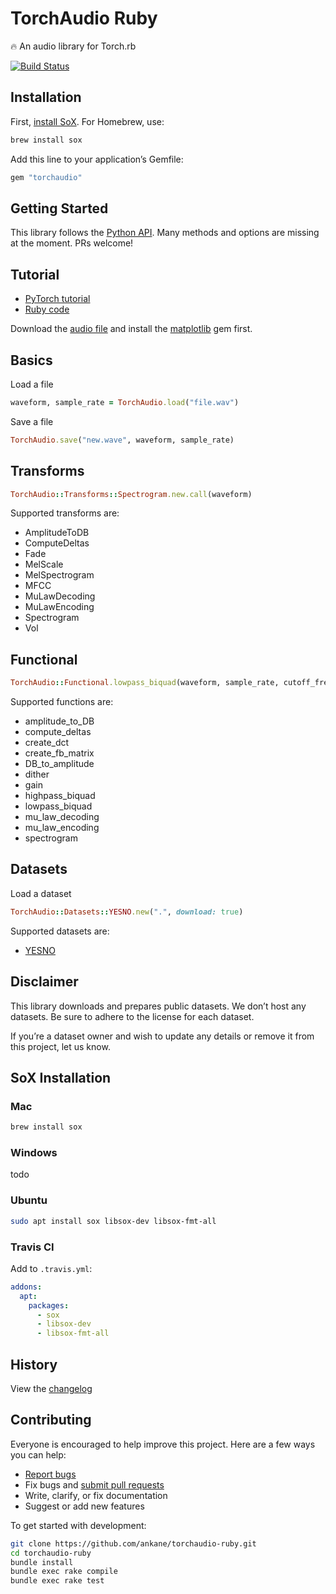 # TorchAudio Ruby

:fire: An audio library for Torch.rb

[![Build Status](https://github.com/ankane/torchaudio-ruby/workflows/build/badge.svg?branch=master)](https://github.com/ankane/torchaudio-ruby/actions)

## Installation

First, [install SoX](#sox-installation). For Homebrew, use:

```sh
brew install sox
```

Add this line to your application’s Gemfile:

```ruby
gem "torchaudio"
```

## Getting Started

This library follows the [Python API](https://pytorch.org/audio/). Many methods and options are missing at the moment. PRs welcome!

## Tutorial

- [PyTorch tutorial](https://pytorch.org/tutorials/beginner/audio_preprocessing_tutorial.html)
- [Ruby code](examples/tutorial.rb)

Download the [audio file](https://github.com/pytorch/tutorials/raw/master/_static/img/steam-train-whistle-daniel_simon-converted-from-mp3.wav) and install the [matplotlib](https://github.com/mrkn/matplotlib.rb) gem first.

## Basics

Load a file

```ruby
waveform, sample_rate = TorchAudio.load("file.wav")
```

Save a file

```ruby
TorchAudio.save("new.wave", waveform, sample_rate)
```

## Transforms

```ruby
TorchAudio::Transforms::Spectrogram.new.call(waveform)
```

Supported transforms are:

- AmplitudeToDB
- ComputeDeltas
- Fade
- MelScale
- MelSpectrogram
- MFCC
- MuLawDecoding
- MuLawEncoding
- Spectrogram
- Vol

## Functional

```ruby
TorchAudio::Functional.lowpass_biquad(waveform, sample_rate, cutoff_freq)
```

Supported functions are:

- amplitude_to_DB
- compute_deltas
- create_dct
- create_fb_matrix
- DB_to_amplitude
- dither
- gain
- highpass_biquad
- lowpass_biquad
- mu_law_decoding
- mu_law_encoding
- spectrogram

## Datasets

Load a dataset

```ruby
TorchAudio::Datasets::YESNO.new(".", download: true)
```

Supported datasets are:

- [YESNO](http://www.openslr.org/1/)

## Disclaimer

This library downloads and prepares public datasets. We don’t host any datasets. Be sure to adhere to the license for each dataset.

If you’re a dataset owner and wish to update any details or remove it from this project, let us know.

## SoX Installation

### Mac

```sh
brew install sox
```

### Windows

todo

### Ubuntu

```sh
sudo apt install sox libsox-dev libsox-fmt-all
```

### Travis CI

Add to `.travis.yml`:

```yml
addons:
  apt:
    packages:
      - sox
      - libsox-dev
      - libsox-fmt-all
```

## History

View the [changelog](https://github.com/ankane/torchaudio-ruby/blob/master/CHANGELOG.md)

## Contributing

Everyone is encouraged to help improve this project. Here are a few ways you can help:

- [Report bugs](https://github.com/ankane/torchaudio-ruby/issues)
- Fix bugs and [submit pull requests](https://github.com/ankane/torchaudio-ruby/pulls)
- Write, clarify, or fix documentation
- Suggest or add new features

To get started with development:

```sh
git clone https://github.com/ankane/torchaudio-ruby.git
cd torchaudio-ruby
bundle install
bundle exec rake compile
bundle exec rake test
```
